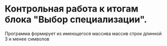 # Контрольная работа к итогам блока "Выбор специализации".

Программа формирует из имеющегося массива  массив строк длинной 3 и менее символов

